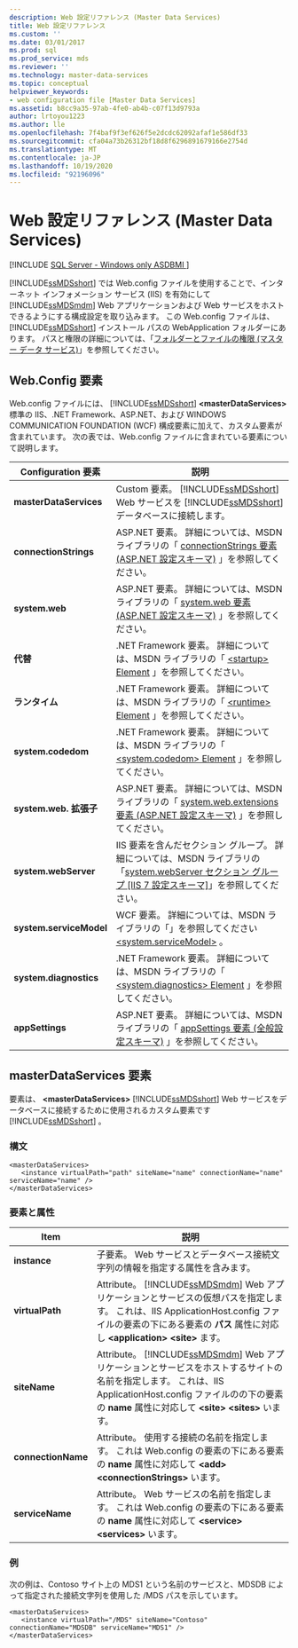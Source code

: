 ```yaml
---
description: Web 設定リファレンス (Master Data Services)
title: Web 設定リファレンス
ms.custom: ''
ms.date: 03/01/2017
ms.prod: sql
ms.prod_service: mds
ms.reviewer: ''
ms.technology: master-data-services
ms.topic: conceptual
helpviewer_keywords:
- web configuration file [Master Data Services]
ms.assetid: b8cc9a35-97ab-4fe0-ab4b-c07f13d9793a
author: lrtoyou1223
ms.author: lle
ms.openlocfilehash: 7f4baf9f3ef626f5e2dcdc62092afaf1e586df33
ms.sourcegitcommit: cfa04a73b26312bf18d8f6296891679166e2754d
ms.translationtype: MT
ms.contentlocale: ja-JP
ms.lasthandoff: 10/19/2020
ms.locfileid: "92196096"
---
```

# <a name="web-configuration-reference-master-data-services"></a>Web 設定リファレンス (Master Data Services)

[!INCLUDE [SQL Server - Windows only ASDBMI  ](../includes/applies-to-version/sql-windows-only-asdbmi.md)]

  [!INCLUDE[ssMDSshort](../includes/ssmdsshort-md.md)] では Web.config ファイルを使用することで、インターネット インフォメーション サービス (IIS) を有効にして [!INCLUDE[ssMDSmdm](../includes/ssmdsmdm-md.md)] Web アプリケーションおよび Web サービスをホストできるようにする構成設定を取り込みます。 この Web.config ファイルは、 [!INCLUDE[ssMDSshort](../includes/ssmdsshort-md.md)] インストール パスの WebApplication フォルダーにあります。 パスと権限の詳細については、「[フォルダーとファイルの権限 (マスター データ サービス)](../master-data-services/folder-and-file-permissions-master-data-services.md)」を参照してください。  
  
## <a name="webconfig-elements"></a>Web.Config 要素  
 Web.config ファイルには、 [!INCLUDE[ssMDSshort](../includes/ssmdsshort-md.md)] **\<masterDataServices>** 標準の IIS、.NET Framework、ASP.NET、および WINDOWS COMMUNICATION FOUNDATION (WCF) 構成要素に加えて、カスタム要素が含まれています。 次の表では、Web.config ファイルに含まれている要素について説明します。  
  
|Configuration 要素|説明|  
|---------------------------|-----------------|  
|**masterDataServices**|Custom 要素。 [!INCLUDE[ssMDSshort](../includes/ssmdsshort-md.md)] Web サービスを [!INCLUDE[ssMDSshort](../includes/ssmdsshort-md.md)] データベースに接続します。|  
|**connectionStrings**|ASP.NET 要素。 詳細については、MSDN ライブラリの「 [connectionStrings 要素 (ASP.NET 設定スキーマ)](/previous-versions/dotnet/netframework-4.0/bf7sd233(v=vs.100)) 」を参照してください。|  
|**system.web**|ASP.NET 要素。 詳細については、MSDN ライブラリの「 [system.web 要素 (ASP.NET 設定スキーマ)](/previous-versions/dotnet/netframework-4.0/dayb112d(v=vs.100)) 」を参照してください。|  
|**代替**|.NET Framework 要素。 詳細については、MSDN ライブラリの「 [ \<startup> Element](/dotnet/framework/configure-apps/file-schema/startup/startup-element) 」を参照してください。|  
|**ランタイム**|.NET Framework 要素。 詳細については、MSDN ライブラリの「 [ \<runtime> Element](/dotnet/framework/configure-apps/file-schema/runtime/runtime-element) 」を参照してください。|  
|**system.codedom**|.NET Framework 要素。 詳細については、MSDN ライブラリの「 [ \<system.codedom> Element](/dotnet/framework/configure-apps/file-schema/compiler/system-codedom-element) 」を参照してください。|  
|**system.web. 拡張子**|ASP.NET 要素。 詳細については、MSDN ライブラリの「 [system.web.extensions 要素 (ASP.NET 設定スキーマ)](/previous-versions/dotnet/netframework-4.0/bb546044(v=vs.100)) 」を参照してください。|  
|**system.webServer**|IIS 要素を含んだセクション グループ。 詳細については、MSDN ライブラリの「[system.webServer セクション グループ \[IIS 7 設定スキーマ\]](/previous-versions/iis/settings-schema/ms689429(v=vs.90))」を参照してください。|  
|**system.serviceModel**|WCF 要素。 詳細については、MSDN ライブラリの「」を参照してください [\<system.serviceModel>](/dotnet/framework/configure-apps/file-schema/wcf/system-servicemodel) 。|  
|**system.diagnostics**|.NET Framework 要素。 詳細については、MSDN ライブラリの「 [ \<system.diagnostics> Element](/dotnet/framework/configure-apps/file-schema/trace-debug/system-diagnostics-element) 」を参照してください。|  
|**appSettings**|ASP.NET 要素。 詳細については、MSDN ライブラリの「 [appSettings 要素 (全般設定スキーマ)](/previous-versions/dotnet/netframework-4.0/ms228154(v=vs.100)) 」を参照してください。|  
  
## <a name="masterdataservices-element"></a>masterDataServices 要素  
 要素は、 **\<masterDataServices>** [!INCLUDE[ssMDSshort](../includes/ssmdsshort-md.md)] Web サービスをデータベースに接続するために使用されるカスタム要素です [!INCLUDE[ssMDSshort](../includes/ssmdsshort-md.md)] 。  
  
### <a name="syntax"></a>構文  
  
```  
<masterDataServices>  
   <instance virtualPath="path" siteName="name" connectionName="name" serviceName="name" />  
</masterDataServices>  
```  
  
### <a name="elements-and-attributes"></a>要素と属性  
  
|Item|説明|  
|----------|-----------------|  
|**instance**|子要素。 Web サービスとデータベース接続文字列の情報を指定する属性を含みます。|  
|**virtualPath**|Attribute。 [!INCLUDE[ssMDSmdm](../includes/ssmdsmdm-md.md)] Web アプリケーションとサービスの仮想パスを指定します。 これは、IIS ApplicationHost.config ファイルの要素の下にある要素の **パス** 属性に対応し **\<application>** **\<site>** ます。|  
|**siteName**|Attribute。 [!INCLUDE[ssMDSmdm](../includes/ssmdsmdm-md.md)] Web アプリケーションとサービスをホストするサイトの名前を指定します。 これは、IIS ApplicationHost.config ファイルのの下の要素の **name** 属性に対応して **\<site>** **\<sites>** います。|  
|**connectionName**|Attribute。 使用する接続の名前を指定します。 これは Web.config の要素の下にある要素の **name** 属性に対応して **\<add>** **\<connectionStrings>** います。|  
|**serviceName**|Attribute。 Web サービスの名前を指定します。 これは Web.config の要素の下にある要素の **name** 属性に対応して **\<service>** **\<services>** います。|  
  
### <a name="example"></a>例  
 次の例は、Contoso サイト上の MDS1 という名前のサービスと、MDSDB によって指定された接続文字列を使用した /MDS パスを示しています。  
  
```  
<masterDataServices>  
   <instance virtualPath="/MDS" siteName="Contoso" connectionName="MDSDB" serviceName="MDS1" />  
</masterDataServices>  
```  
  
